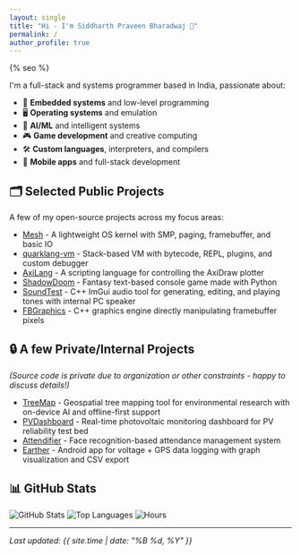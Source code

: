 ```yaml
---
layout: single
title: "Hi - I'm Siddharth Praveen Bharadwaj 👋"
permalink: /
author_profile: true
---
```


{% seo %}

I'm a full-stack and systems programmer based in India, passionate about:

- 🚀 **Embedded systems** and low-level programming
- 🖥️ **Operating systems** and emulation
- 🤖 **AI/ML** and intelligent systems
- 🎮 **Game development** and creative computing
- 🛠️ **Custom languages**, interpreters, and compilers
- 📱 **Mobile apps** and full-stack development

## 🗂️ Selected Public Projects

A few of my open-source projects across my focus areas:

- [Mesh](https://github.com/Sid110307/Mesh) - A lightweight OS kernel with SMP, paging, framebuffer, and basic IO
- [quarklang-vm](https://github.com/Sid110307/quarklang-vm) - Stack-based VM with bytecode, REPL, plugins, and custom debugger
- [AxiLang](https://github.com/Sid110307/AxiLang) - A scripting language for controlling the AxiDraw plotter
- [ShadowDoom](https://github.com/Sid110307/ShadowDoom) - Fantasy text-based console game made with Python
- [SoundTest](https://github.com/Sid110307/SoundTest) - C++ ImGui audio tool for generating, editing, and playing tones with internal PC speaker
- [FBGraphics](https://github.com/Sid110307/FBGraphics) - C++ graphics engine directly manipulating framebuffer pixels

## 🔒 A few Private/Internal Projects

*(Source code is private due to organization or other constraints - happy to discuss details!)*

- [TreeMap](https://github.com/Sid110307/TreeMap) - Geospatial tree mapping tool for environmental research with on-device AI and offline-first support
- [PVDashboard](https://github.com/Sid110307/PVDashboard) - Real-time photovoltaic monitoring dashboard for PV reliability test bed
- [Attendifier](https://github.com/Sid110307/Attendifier) - Face recognition-based attendance management system
- [Earther](https://github.com/Sid110307/Earther) - Android app for voltage + GPS data logging with graph visualization and CSV export

## 📊 GitHub Stats

![GitHub Stats](https://github-readme-stats-sid110307.vercel.app/api?username=Sid110307&show_icons=true&include_all_commits=true)
![Top Languages](https://github-readme-stats-sid110307.vercel.app/api/top-langs/?username=Sid110307&size_weight=0.5&count_weight=0.5&layout=compact)
![Hours](https://github-readme-stats.vercel.app/api/wakatime?username=Sid110307&layout=compact)

---

*Last updated: {{ site.time | date: "%B %d, %Y" }}*
